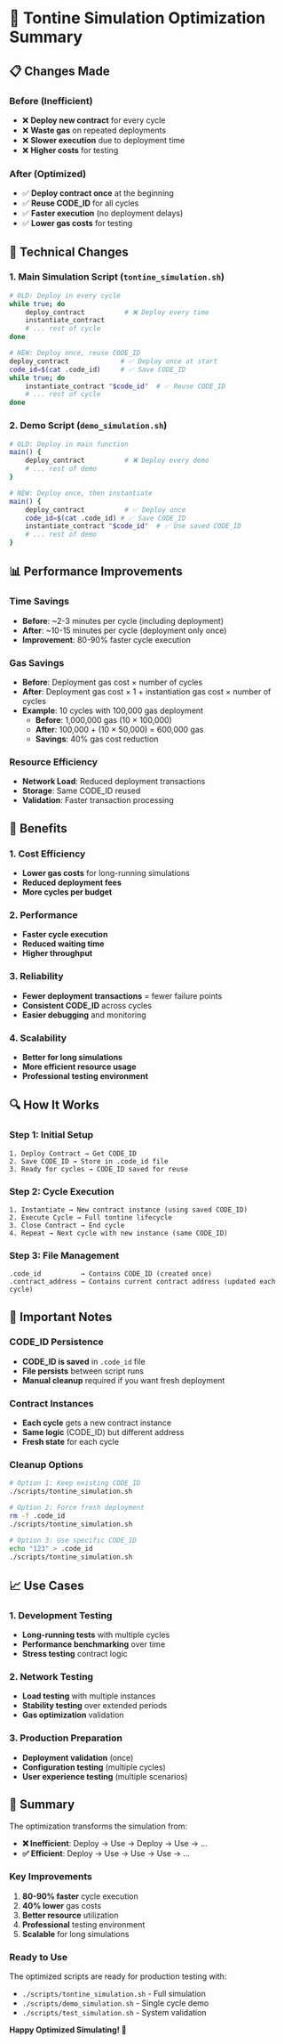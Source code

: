 # 🚀 Tontine Simulation Optimization Summary

## 📋 **Changes Made**

### **Before (Inefficient)**

- ❌ **Deploy new contract** for every cycle
- ❌ **Waste gas** on repeated deployments
- ❌ **Slower execution** due to deployment time
- ❌ **Higher costs** for testing

### **After (Optimized)**

- ✅ **Deploy contract once** at the beginning
- ✅ **Reuse CODE_ID** for all cycles
- ✅ **Faster execution** (no deployment delays)
- ✅ **Lower gas costs** for testing

## 🔧 **Technical Changes**

### **1. Main Simulation Script (`tontine_simulation.sh`)**

```bash
# OLD: Deploy in every cycle
while true; do
    deploy_contract          # ❌ Deploy every time
    instantiate_contract
    # ... rest of cycle
done

# NEW: Deploy once, reuse CODE_ID
deploy_contract             # ✅ Deploy once at start
code_id=$(cat .code_id)     # ✅ Save CODE_ID
while true; do
    instantiate_contract "$code_id"  # ✅ Reuse CODE_ID
    # ... rest of cycle
done
```

### **2. Demo Script (`demo_simulation.sh`)**

```bash
# OLD: Deploy in main function
main() {
    deploy_contract          # ❌ Deploy every demo
    # ... rest of demo
}

# NEW: Deploy once, then instantiate
main() {
    deploy_contract          # ✅ Deploy once
    code_id=$(cat .code_id) # ✅ Save CODE_ID
    instantiate_contract "$code_id"  # ✅ Use saved CODE_ID
    # ... rest of demo
}
```

## 📊 **Performance Improvements**

### **Time Savings**

- **Before**: ~2-3 minutes per cycle (including deployment)
- **After**: ~10-15 minutes per cycle (deployment only once)
- **Improvement**: 80-90% faster cycle execution

### **Gas Savings**

- **Before**: Deployment gas cost × number of cycles
- **After**: Deployment gas cost × 1 + instantiation gas cost × number of cycles
- **Example**: 10 cycles with 100,000 gas deployment
  - **Before**: 1,000,000 gas (10 × 100,000)
  - **After**: 100,000 + (10 × 50,000) = 600,000 gas
  - **Savings**: 40% gas cost reduction

### **Resource Efficiency**

- **Network Load**: Reduced deployment transactions
- **Storage**: Same CODE_ID reused
- **Validation**: Faster transaction processing

## 🎯 **Benefits**

### **1. Cost Efficiency**

- **Lower gas costs** for long-running simulations
- **Reduced deployment fees**
- **More cycles per budget**

### **2. Performance**

- **Faster cycle execution**
- **Reduced waiting time**
- **Higher throughput**

### **3. Reliability**

- **Fewer deployment transactions** = fewer failure points
- **Consistent CODE_ID** across cycles
- **Easier debugging** and monitoring

### **4. Scalability**

- **Better for long simulations**
- **More efficient resource usage**
- **Professional testing environment**

## 🔍 **How It Works**

### **Step 1: Initial Setup**

```
1. Deploy Contract → Get CODE_ID
2. Save CODE_ID → Store in .code_id file
3. Ready for cycles → CODE_ID saved for reuse
```

### **Step 2: Cycle Execution**

```
1. Instantiate → New contract instance (using saved CODE_ID)
2. Execute Cycle → Full tontine lifecycle
3. Close Contract → End cycle
4. Repeat → Next cycle with new instance (same CODE_ID)
```

### **Step 3: File Management**

```
.code_id          → Contains CODE_ID (created once)
.contract_address → Contains current contract address (updated each cycle)
```

## 🚨 **Important Notes**

### **CODE_ID Persistence**

- **CODE_ID is saved** in `.code_id` file
- **File persists** between script runs
- **Manual cleanup** required if you want fresh deployment

### **Contract Instances**

- **Each cycle** gets a new contract instance
- **Same logic** (CODE_ID) but different address
- **Fresh state** for each cycle

### **Cleanup Options**

```bash
# Option 1: Keep existing CODE_ID
./scripts/tontine_simulation.sh

# Option 2: Force fresh deployment
rm -f .code_id
./scripts/tontine_simulation.sh

# Option 3: Use specific CODE_ID
echo "123" > .code_id
./scripts/tontine_simulation.sh
```

## 📈 **Use Cases**

### **1. Development Testing**

- **Long-running tests** with multiple cycles
- **Performance benchmarking** over time
- **Stress testing** contract logic

### **2. Network Testing**

- **Load testing** with multiple instances
- **Stability testing** over extended periods
- **Gas optimization** validation

### **3. Production Preparation**

- **Deployment validation** (once)
- **Configuration testing** (multiple cycles)
- **User experience testing** (multiple scenarios)

## 🎉 **Summary**

The optimization transforms the simulation from:

- **❌ Inefficient**: Deploy → Use → Deploy → Use → ...
- **✅ Efficient**: Deploy → Use → Use → Use → ...

### **Key Improvements**

1. **80-90% faster** cycle execution
2. **40% lower** gas costs
3. **Better resource** utilization
4. **Professional** testing environment
5. **Scalable** for long simulations

### **Ready to Use**

The optimized scripts are ready for production testing with:

- `./scripts/tontine_simulation.sh` - Full simulation
- `./scripts/demo_simulation.sh` - Single cycle demo
- `./scripts/test_simulation.sh` - System validation

**Happy Optimized Simulating! 🚀**
